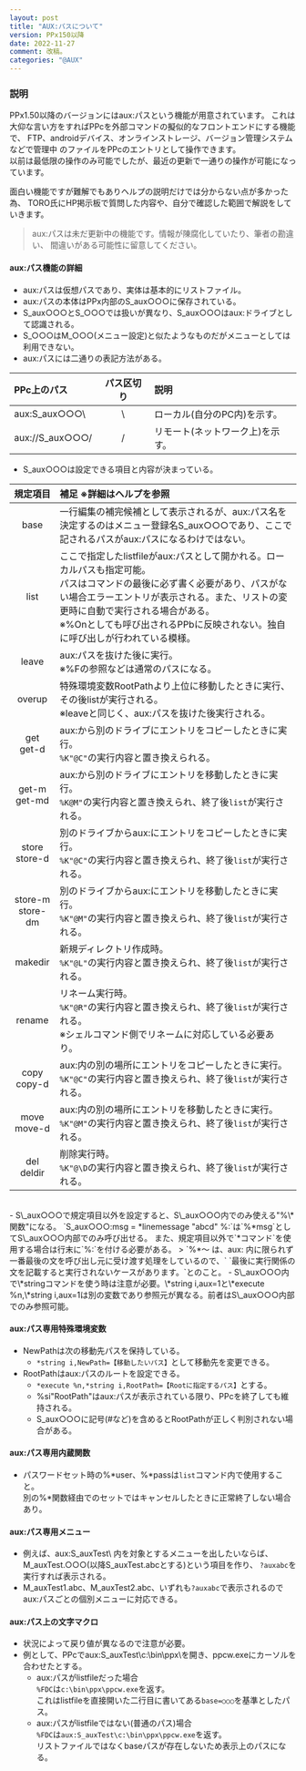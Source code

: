 ```yaml
---
layout: post
title: "AUX:パスについて"
version: PPx150以降
date: 2022-11-27
comment: 改稿。
categories: "@AUX"
---
```


### 説明

PPx1.50以降のバージョンにはaux:パスという機能が用意されています。
これは大仰な言い方をすればPPcを外部コマンドの擬似的なフロントエンドにする機能で、
FTP、androidデバイス、オンラインストレージ、バージョン管理システムなどで管理中
のファイルをPPcのエントリとして操作できます。  
以前は最低限の操作のみ可能でしたが、最近の更新で一通りの操作が可能になっています。  

面白い機能ですが難解でもありヘルプの説明だけでは分からない点が多かった為、
TORO氏にHP掲示板で質問した内容や、自分で確認した範囲で解説をしていきます。  
> aux:パスは未だ更新中の機能です。情報が陳腐化していたり、筆者の勘違い、
間違いがある可能性に留意してください。

#### aux:パス機能の詳細

- aux:パスは仮想パスであり、実体は基本的にリストファイル。
- aux:パスの本体はPPx内部のS\_aux○○○に保存されている。
- S\_aux○○○とS\_○○○では扱いが異なり、S\_aux○○○はaux:ドライブとして認識される。
- S\_○○○はM\_○○○(メニュー設定)と似たようなものだがメニューとしては利用できない。
- aux:パスには二通りの表記方法がある。

| PPc上のパス | パス区切り | 説明 |
|:-|:-:|:-|
| aux:S\_aux○○○\\ | \\ | ローカル(自分のPC内)を示す。 |
| aux://S\_aux○○○/ | / | リモート(ネットワーク上)を示す。 |

- S\_aux○○○は設定できる項目と内容が決まっている。

| 規定項目 | 補足 ※詳細はヘルプを参照 |
|:-:|:-|
| base | 一行編集の補完候補として表示されるが、aux:パス名を決定するのはメニュー登録名S\_aux○○○であり、ここで記されるパスがaux:パスになるわけではない。 |
| list | ここで指定したlistfileがaux:パスとして開かれる。ローカルパスも指定可能。<BR>パスはコマンドの最後に必ず書く必要があり、パスがない場合エラーエントリが表示される。また、リストの変更時に自動で実行される場合がある。<BR>※%Onとしても呼び出されるPPbに反映されない。独自に呼び出しが行われている模様。 |
| leave | aux:パスを抜けた後に実行。<BR>※%Fの参照などは通常のパスになる。 |
| overup | 特殊環境変数RootPathより上位に移動したときに実行、その後listが実行される。<BR>※leaveと同じく、aux:パスを抜けた後実行される。 |
| get<BR>get-d | aux:から別のドライブにエントリをコピーしたときに実行。<BR>`%K"@C"`の実行内容と置き換えられる。 |
| get-m<BR>get-md | aux:から別のドライブにエントリを移動したときに実行。<BR>`%K@M"`の実行内容と置き換えられ、終了後`list`が実行される。 |
| store<BR>store-d | 別のドライブからaux:にエントリをコピーしたときに実行。<BR>`%K"@C"`の実行内容と置き換えられ、終了後`list`が実行される。 |
| store-m<BR>store-dm | 別のドライブからaux:にエントリを移動したときに実行。<BR>`%K"@M"`の実行内容と置き換えられ、終了後`list`が実行される。 |
| makedir | 新規ディレクトリ作成時。<BR>`%K"@L"`の実行内容と置き換えられ、終了後`list`が実行される。 |
| rename | リネーム実行時。<BR>`%K"@R"`の実行内容と置き換えられ、終了後`list`が実行される。<BR>※シェルコマンド側でリネームに対応している必要あり。 |
| copy<BR>copy-d | aux:内の別の場所にエントリをコピーしたときに実行。<BR>`%K"@C"`の実行内容と置き換えられ、終了後`list`が実行される。 |
| move<BR>move-d | aux:内の別の場所にエントリを移動したときに実行。<BR>`%K"@M"`の実行内容と置き換えられ、終了後`list`が実行される。 |
| del<BR>deldir | 削除実行時。<BR>`%K"@\D`の実行内容と置き換えられ、終了後`list`が実行される。 |

<BR>
- S\_aux○○○で規定項目以外を設定すると、S\_aux○○○内でのみ使える"%\*関数"になる。  
  `S_aux○○○:msg = *linemessage "abcd" %:`は`%*msg`としてS\_aux○○○内部でのみ呼び出せる。  
  また、規定項目以外で`*コマンド`を使用する場合は行末に`%:`を付ける必要がある。  
  > `%*～ は、aux: 内に限られず一番最後の文を呼び出し元に受け渡す処理をしているので、`  
    `最後に実行関係の文を記載すると実行されないケースがあります。`とのこと。
- S\_aux○○○内で\*stringコマンドを使う時は注意が必要。\*string i,aux=1と\*execute %n,\*string i,aux=1は別の変数であり参照元が異なる。前者はS\_aux○○○内部でのみ参照可能。

#### aux:パス専用特殊環境変数
- NewPathは次の移動先パスを保持している。
  - `*string i,NewPath=【移動したいパス】`として移動先を変更できる。
- RootPathはaux:パスのルートを設定できる。
  - `*execute %n,*string i,RootPath=【Rootに指定するパス】`とする。
  - %si"RootPath"はaux:パスが表示されている限り、PPcを終了しても維持される。
  - S\_aux○○○に記号(#など)を含めるとRootPathが正しく判別されない場合がある。

#### aux:パス専用内蔵関数
- パスワードセット時の%\*user、%\*passは`list`コマンド内で使用すること。  
  別の%\*関数経由でのセットではキャンセルしたときに正常終了しない場合あり。

#### aux:パス専用メニュー
- 例えば、aux:S\_auxTest\\ 内を対象とするメニューを出したいならば、
  M\_auxTest.○○○(以降S\_auxTest.abcとする)という項目を作り、
  `?auxabc`を実行すれば表示される。  
- M\_auxTest1.abc、M\_auxTest2.abc、いずれも`?auxabc`で表示されるので
  aux:パスごとの個別メニューに対応できる。

#### aux:パス上の文字マクロ
- 状況によって戻り値が異なるので注意が必要。  
- 例として、PPcでaux:S\_auxTest\\c:\\bin\\ppx\\を開き、ppcw.exeにカーソルを合わせたとする。  
  - aux:パスがlistfileだった場合  
    `%FDC`は`c:\bin\ppx\ppcw.exe`を返す。  
    これはlistfileを直接開いた二行目に書いてある`base=○○○`を基準としたパス。
  - aux:パスがlistfileではない(普通のパス)場合  
    `%FDC`は`aux:S_auxTest\c:\bin\ppx\ppcw.exe`を返す。  
    リストファイルではなくbaseパスが存在しないため表示上のパスになる。

